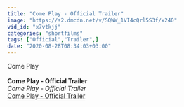 ```yaml
---
title: "Come Play - Official Trailer"
image: "https://s2.dmcdn.net/v/SQWW_1VI4cQrl5S3f/x240"
vid_id: "x7vtkjj"
categories: "shortfilms"
tags: ["Official","Trailer",]
date: "2020-08-28T08:34:03+03:00"
---
```

Come Play  <br><br><b>Come Play - Official Trailer</b><br> <i>Come Play - Official Trailer</i><br> <u>Come Play - Official Trailer</u>
